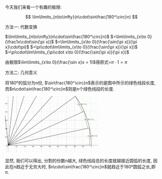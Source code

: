 今天我们来看一个有趣的极限:
<script 
  src="https://cdn.bootcss.com/mathjax/2.7.5/MathJax.js?config=TeX-MML-AM_CHTML"></script>
$$ \lim\limits_{n\to\infty}(n\cdot\sin\frac{180^\circ}n) $$

方法一: 代数变换

$\lim\limits_{n\to\infty}(n\cdot\sin\frac{180^\circ}n)$
$=\lim\limits_{x\to 0}(\frac1x\cdot\sin(\pi x))$
$=\lim\limits_{x\to 0}(\frac{\sin(\pi x)}{\pi x}\cdot\pi)$
$=\pi\cdot\lim\limits_{x\to 0}(\frac{\sin(\pi x)}{\pi x})$
$=\pi\cdot\lim\limits_{\pi\cdot x\to 0}(\frac{\sin(\pi x)}{\pi x})$

由极限$\lim\limits_{x\to 0}(\frac{\sin x}x = 1)$得原式=$\pi\cdot1=\pi$

方法二: 几何意义

将180º的弧分为n份, $\sin\frac{180^\circ}n$表示的是图中所示的绿色线段长度, 而$n\cdot\sin\frac{180^\circ}n$则是n个绿色线段的长度.

<img src="../img/day15/Screen Shot 5780-11-29 at 23.46.15.png" alt="Screen Shot 5780-11-29 at 23.46.15" style="zoom:30%;" />

显然, 我们可以得出, 分割的份数n越大, 绿色线段总的长度就越接近圆弧的长度, 因此在n趋近于无穷大时, $n\cdot\sin\frac{180^\circ}n$就趋近于180º圆弧之长,即π. 